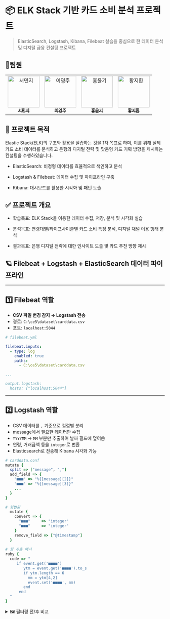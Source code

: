 # 📦 ELK Stack 기반 카드 소비 분석 프로젝트
> ElasticSearch, Logstash, Kibana, Filebeat 실습을 중심으로 한 데이터 분석 및 디지털 금융 컨설팅 프로젝트

## 👥팀원
<table>
  <tr>
    <td align="center">
      <a href="https://github.com/menzzi">
        <img src="https://github.com/menzzi.png" width="100px;" alt="서민지"/><br />
        <sub><b>서민지</b></sub>
      </a>
    </td>
    <td align="center">
      <a href="https://github.com/0-zoo">
        <img src="https://github.com/0-zoo.png" width="100px;" alt="이영주"/><br />
        <sub><b>이영주</b></sub>
      </a>
    </td>
    <td align="center">
      <a href="https://github.com/yunkihong-dev">
        <img src="https://github.com/yunkihong-dev.png" width="100px;" alt="홍윤기"/><br />
        <sub><b>홍윤기</b></sub>
      </a>
    </td>
    <td align="center">
      <a href="https://github.com/jihwan77">
        <img src="https://github.com/jihwan77.png" width="100px;" alt="황지환"/><br />
        <sub><b>황지환</b></sub>
      </a>
    </td>
  </tr>
</table>

## 🎯 프로젝트 목적
Elastic Stack(ELK)의 구조와 활용을 실습하는 것을 1차 목표로 하며,
이를 위해 실제 카드 소비 데이터를 분석하고 은행의 디지털 전략 및 맞춤형 카드 기획 방향을 제시하는 컨설팅을 수행하였습니다.

- ElasticSearch: 비정형 데이터를 효율적으로 색인하고 분석

- Logstash & Filebeat: 데이터 수집 및 파이프라인 구축

- Kibana: 대시보드를 활용한 시각화 및 패턴 도출

## ✅ 프로젝트 개요
- 학습목표: ELK Stack을 이용한 데이터 수집, 저장, 분석 및 시각화 실습

- 분석목표: 연령대별/라이프사이클별 카드 소비 특징 분석, 디지털 채널 이용 행태 분석

- 결과목표: 은행 디지털 전략에 대한 인사이트 도출 및 카드 추천 방향 제시


## 🪐 Filebeat + Logstash + ElasticSearch 데이터 파이프라인

---

## 1️⃣ Filebeat 역할

- **CSV 파일 변경 감지 → Logstash 전송**
- 경로: `C:\ce5\dataset\carddata.csv`
- 포트: `localhost:5044`

```yaml
# filebeat.yml

filebeat.inputs:
  - type: log
    enabled: true
    paths:
      - C:\ce5\dataset\carddata.csv

...

output.logstash:
  hosts: ["localhost:5044"]
```

---

## 2️⃣ Logstash 역할

- CSV 데이터를 `,` 기준으로 컬럼별 분리
- message에서 필요한 데이터만 수집
- `YYYYMM` → `MM` 부분만 추출하여 날짜 필드에 덮어씀
- 연령, 거래금액 등을 `integer`로 변환
- Elasticsearch로 전송해 Kibana 시각화 가능

```ruby
# carddata.conf
mutate {
  split => ["message", ","]
  add_field => {
    "■■■" => "%{[message][2]}"
    "■■■" => "%{[message][3]}"
    ...
  }
}

# 형변환
  mutate {
    convert => {
      "■■■"     => "integer"
      "■■■"     => "integer"
    }
    remove_field => ["@timestamp"]
  }
  
# 월 추출 예시
ruby {
  code => "
     if event.get('■■■■')
        ytm = event.get('■■■■').to_s
        if ytm.length == 6
          mm = ytm[4,2]
          event.set('■■■■', mm)
        end
      end
  "
}

```

<details>
<summary>🖼️ 필터링 전/후 비교 </summary>

- **필터링 적용 전**  
  <img width="600" height="550" alt="filtering-before" src="https://github.com/user-attachments/assets/d2eedc06-c888-4546-b726-15d8ed392e76" />

---

- **필터링 적용 후**  
  <img width="600" height="550" alt="filtering-after" src="https://github.com/user-attachments/assets/9b7cb199-5b57-435d-b06f-cf62fd6366a0" />

</details>



